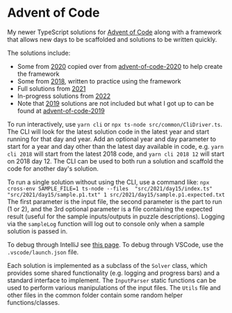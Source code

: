 # Advent of Code

My newer TypeScript solutions for [Advent of Code](https://adventofcode.com/) along with a framework that 
allows new days to be scaffolded and solutions to be written quickly.

The solutions include:
* Some from [2020](https://adventofcode.com/2020) copied over from
 [advent-of-code-2020](https://github.com/bonnici/advent-of-code-2020) to help create the framework
* Some from [2018](https://adventofcode.com/2018), written to practice using the framework
* Full solutions from [2021](https://adventofcode.com/2021)
* In-progress solutions from [2022](https://adventofcode.com/2022)
* Note that [2019](https://adventofcode.com/2019) solutions are not included but what I got up to can be found at 
 [advent-of-code-2019](https://github.com/bonnici/advent-of-code-2019)

To run interactively, use `yarn cli` or `npx ts-node src/common/CliDriver.ts`. The CLI will look for the latest solution
code in the latest year and start running for that day and year. Add an optional year and day parameter to start for a 
year and day other than the latest day available in code, e.g. `yarn cli 2018` will start from the latest 2018 code, and
`yarn cli 2018 12` will start on 2018 day 12. The CLI can be used to both run a solution and scaffold the code for 
another day's solution.

To run a single solution without using the CLI, use a command like:
`npx cross-env SAMPLE_FILE=1 ts-node --files  "src/2021/day15/index.ts" "src/2021/day15/sample.p1.txt" 1 src/2021/day15/sample.p1.expected.txt`
The first parameter is the input file, the second parameter is the part to run (1 or 2), and the 3rd optional parameter 
is a file containing the expected result (useful for the sample inputs/outputs in puzzle descriptions). Logging via the
`sampleLog` function will log out to console only when a sample solution is passed in.

To debug through IntelliJ see 
[this page](https://www.jetbrains.com/help/idea/running-and-debugging-typescript.html#ws_ts_run_debug_server_side_ts_node).
To debug through VSCode, use the `.vscode/launch.json` file.

Each solution is implemented as a subclass of the `Solver` class, which provides some shared functionality (e.g. logging 
and progress bars) and a standard interface to implement. The `InputParser` static functions can be used to perform 
various manipulations of the input files. The `Utils` file and other files in the common folder contain some random 
helper functions/classes.